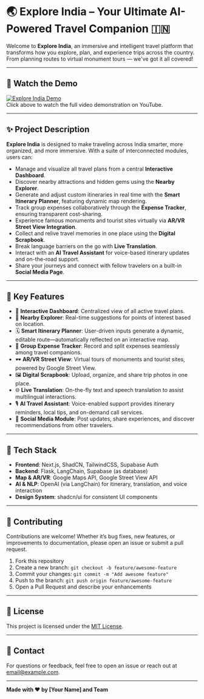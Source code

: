 # 🌏 Explore India – Your Ultimate AI-Powered Travel Companion 🇮🇳

Welcome to **Explore India**, an immersive and intelligent travel platform that transforms how you explore, plan, and experience trips across the country. From planning routes to virtual monument tours — we've got it all covered!

---

## 🎥 Watch the Demo

[![Explore India Demo](https://img.youtube.com/vi/IXLj7SN36DY/0.jpg)](https://www.youtube.com/watch?v=IXLj7SN36DY)   
Click above to watch the full video demonstration on YouTube.

---

## ✨ Project Description

**Explore India** is designed to make traveling across India smarter, more organized, and more immersive. With a suite of interconnected modules, users can:

- Manage and visualize all travel plans from a central **Interactive Dashboard**.  
- Discover nearby attractions and hidden gems using the **Nearby Explorer**.  
- Generate and adjust custom itineraries in real time with the **Smart Itinerary Planner**, featuring dynamic map rendering.  
- Track group expenses collaboratively through the **Expense Tracker**, ensuring transparent cost-sharing.  
- Experience famous monuments and tourist sites virtually via **AR/VR Street View Integration**.  
- Collect and relive travel memories in one place using the **Digital Scrapbook**.  
- Break language barriers on the go with **Live Translation**.  
- Interact with an **AI Travel Assistant** for voice-based itinerary updates and on-the-road support.  
- Share your journeys and connect with fellow travelers on a built-in **Social Media Page**.

---

## 🚀 Key Features

- 🧭 **Interactive Dashboard**: Centralized view of all active travel plans.  
- 📍 **Nearby Explorer**: Real-time suggestions for points of interest based on location.  
- 🗓️ **Smart Itinerary Planner**: User-driven inputs generate a dynamic, editable route—automatically reflected on an interactive map.  
- 💸 **Group Expense Tracker**: Record and split expenses seamlessly among travel companions.  
- 🕶️ **AR/VR Street View**: Virtual tours of monuments and tourist sites, powered by Google Street View.  
- 🖼️ **Digital Scrapbook**: Upload, organize, and share trip photos in one place.  
- 🌐 **Live Translation**: On-the-fly text and speech translation to assist multilingual interactions.  
- 🎙️ **AI Travel Assistant**: Voice-enabled support provides itinerary reminders, local tips, and on-demand call services.  
- 📱 **Social Media Module**: Post updates, share experiences, and discover recommendations from other travelers.

---

## 🧰 Tech Stack

- **Frontend**: Next.js, ShadCN, TailwindCSS, Supabase Auth  
- **Backend**: Flask, LangChain, Supabase (as database)  
- **Map & AR/VR**: Google Maps API, Google Street View API  
- **AI & NLP**: OpenAI (via LangChain) for itinerary, translation, and voice interaction  
- **Design System**: shadcn/ui for consistent UI components  

---

## 🤝 Contributing

Contributions are welcome! Whether it’s bug fixes, new features, or improvements to documentation, please open an issue or submit a pull request.

1. Fork this repository  
2. Create a new branch: `git checkout -b feature/awesome-feature`  
3. Commit your changes: `git commit -m "Add awesome feature"`  
4. Push to the branch: `git push origin feature/awesome-feature`  
5. Open a Pull Request and describe your enhancements  

---

## 📄 License

This project is licensed under the [MIT License](./LICENSE).

---

## 💬 Contact

For questions or feedback, feel free to open an issue or reach out at [email@example.com](mailto:email@example.com).

---

**Made with ❤️ by [Your Name] and Team**
